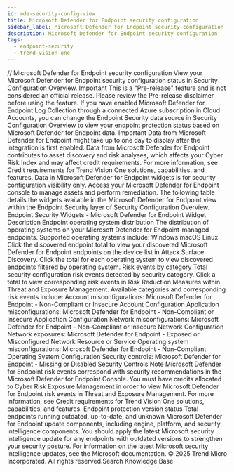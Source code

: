 ```yaml
---
id: mde-security-config-view
title: Microsoft Defender for Endpoint security configuration
sidebar_label: Microsoft Defender for Endpoint security configuration
description: Microsoft Defender for Endpoint security configuration
tags:
  - endpoint-security
  - trend-vision-one
---
```


/*<![CDATA[*/ $('#title').html($('meta[name=map-description]').attr('content')); /*]]>*/ Microsoft Defender for Endpoint security configuration View your Microsoft Defender for Endpoint security configuration status in Security Configuration Overview. Important This is a "Pre-release" feature and is not considered an official release. Please review the Pre-release disclaimer before using the feature. If you have enabled Microsoft Defender for Endpoint Log Collection through a connected Azure subscription in Cloud Accounts, you can change the Endpoint Security data source in Security Configuration Overview to view your endpoint protection status based on Microsoft Defender for Endpoint data. Important Data from Microsoft Defender for Endpoint might take up to one day to display after the integration is first enabled. Data from Microsoft Defender for Endpoint contributes to asset discovery and risk analyses, which affects your Cyber Risk Index and may affect credit requirements. For more information, see Credit requirements for Trend Vision One solutions, capabilities, and features. Data in Microsoft Defender for Endpoint widgets is for security configuration visibility only. Access your Microsoft Defender for Endpoint console to manage assets and perform remediation. The following table details the widgets available in the Microsoft Defender for Endpoint view within the Endpoint Security layer of Security Configuration Overview. Endpoint Security Widgets - Microsoft Defender for Endpoint Widget Description Endpoint operating system distribution The distribution of operating systems on your Microsoft Defender for Endpoint-managed endpoints. Supported operating systems include: Windows macOS Linux Click the discovered endpoint total to view your discovered Microsoft Defender for Endpoint endpoints on the device list in Attack Surface Discovery. Click the total for each operating system to view discovered endpoints filtered by operating system. Risk events by category Total security configuration risk events detected by security category. Click a total to view corresponding risk events in Risk Reduction Measures within Threat and Exposure Management. Available categories and corresponding risk events include: Account misconfigurations: Microsoft Defender for Endpoint - Non-Compliant or Insecure Account Configuration Application misconfigurations: Microsoft Defender for Endpoint - Non-Compliant or Insecure Application Configuration Network misconfigurations: Microsoft Defender for Endpoint - Non-Compliant or Insecure Network Configuration Network exposures: Microsoft Defender for Endpoint - Exposed or Misconfigured Network Resource or Service Operating system misconfigurations: Microsoft Defender for Endpoint - Non-Compliant Operating System Configuration Security controls: Microsoft Defender for Endpoint - Missing or Disabled Security Controls Note Microsoft Defender for Endpoint risk events correspond with security recommendations in the Microsoft Defender for Endpoint Console. You must have credits allocated to Cyber Risk Exposure Management in order to view Microsoft Defender for Endpoint risk events in Threat and Exposure Management. For more information, see Credit requirements for Trend Vision One solutions, capabilities, and features. Endpoint protection version status Total endpoints running outdated, up-to-date, and unknown Microsoft Defender for Endpoint update components, including engine, platform, and security intelligence components. You should apply the latest Microsoft security intelligence update for any endpoints with outdated versions to strengthen your security posture. For information on the latest Microsoft security intelligence updates, see the Microsoft documentation. © 2025 Trend Micro Incorporated. All rights reserved.Search Knowledge Base